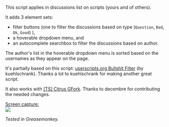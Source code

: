 This script applies in discussions list on scripts (yours and of others).  

It adds 3 element sets:
- filter buttons (one to filter the discussions based on type (`Question`, `Bad`, `Ok`, `Good`) ),    
- a hoverable dropdown menu, and
- an autocomplete searchbox
 to filter the discussions based on author.

The author's list in the hoverable dropdown menu is sorted based on the usernames as they appear on the page. 

It's partially based on this script: [userscripts.org Bullshit Filter](http://userscripts-mirror.org/scripts/show/97145) (by kuehlschrank). 
Thanks a lot to kuehlschrank for making another great script.

It also works with [[TS] Citrus GFork](https://greasyfork.org/en/scripts/4336-ts-citrus-gfork).
Τhanks to decembre for contributing the needed changes.


 <u>Screen capture:</u>  
 ![](https://i.imgur.com/Yn8cK3Q.gif)



*Tested in Greasemonkey.*